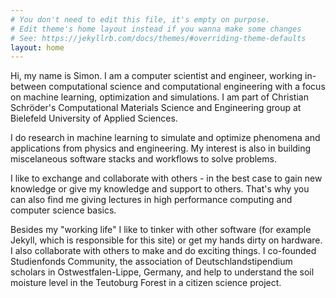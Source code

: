 ```yaml
---
# You don't need to edit this file, it's empty on purpose.
# Edit theme's home layout instead if you wanna make some changes
# See: https://jekyllrb.com/docs/themes/#overriding-theme-defaults
layout: home
---
```


Hi, my name is Simon. I am a computer scientist and engineer, working in-between computational science and computational engineering with a focus on machine learning, optimization and simulations.
I am part of Christian Schröder's Computational Materials Science and Engineering group at Bielefeld University of Applied Sciences.

I do research in machine learning to simulate and optimize phenomena and applications from physics and engineering. My interest is also in building miscelaneous software stacks and workflows to solve problems.

I like to exchange and collaborate with others - in the best case to gain new knowledge or give my knowledge and support to others. That's why you can also find me giving lectures in high performance computing and computer science basics. 

Besides my "working life" I like to tinker with other software (for example Jekyll, which is responsible for this site) or get my hands dirty on hardware. I also collaborate with others to make and do exciting things. I co-founded Studienfonds Community, the association of Deutschlandstipendium scholars in Ostwestfalen-Lippe, Germany, and help to understand the soil moisture level in the Teutoburg Forest in a citizen science project.
